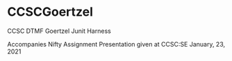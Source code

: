 # CCSCGoertzel
CCSC DTMF Goertzel Junit Harness

Accompanies Nifty Assignment Presentation given at CCSC:SE January, 23, 2021
